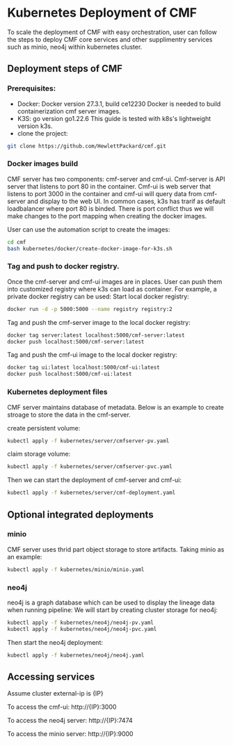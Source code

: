 # Kubernetes Deployment of CMF
To scale the deployment of CMF with easy orchestration, user can follow the steps to deploy CMF core services and other supplimentry services such as minio, neo4j within kubernetes cluster.

## Deployment steps of CMF

### Prerequisites:
- Docker: Docker version 27.3.1, build ce12230
  Docker is needed to build containerization cmf server images.
- K3S: go version go1.22.6
  This guide is tested with k8s's lightweight version k3s. 
- clone the project:
```bash
git clone https://github.com/HewlettPackard/cmf.git
```

### Docker images build
CMF server has two components: cmf-server and cmf-ui.
Cmf-server is API server that listens to port 80 in the container. Cmf-ui is web server that listens to port 3000 in the container and cmf-ui will query data from cmf-server and display to the web UI.
In common cases, k3s has trarif as default loadbalancer where port 80 is binded. There is port conflict thus we will make changes to the port mapping when creating the docker images.

User can use the automation script to create the images:
```bash
cd cmf
bash kubernetes/docker/create-docker-image-for-k3s.sh
```


### Tag and push to docker registry.
Once the cmf-server and cmf-ui images are in places. User can push them into customized registry where k3s can load as container.
For example, a private docker registry can be used:
Start local docker registry:
```bash
docker run -d -p 5000:5000 --name registry registry:2
```

Tag and push the cmf-server image to the local docker registry:
```bash
docker tag server:latest localhost:5000/cmf-server:latest
docker push localhost:5000/cmf-server:latest
```

Tag and push the cmf-ui image to the local docker registry:
```bash
docker tag ui:latest localhost:5000/cmf-ui:latest
docker push localhost:5000/cmf-ui:latest
```

### Kubernetes deployment files
CMF server maintains database of metadata. Below is an example to create stroage to store the data in the cmf-server.

create persistent volume:
```bash
kubectl apply -f kubernetes/server/cmfserver-pv.yaml
```
claim storage volume:
```bash
kubectl apply -f kubernetes/server/cmfserver-pvc.yaml
```
Then we can start the deployment of cmf-server and cmf-ui:
```bash
kubectl apply -f kubernetes/server/cmf-deployment.yaml
```

## Optional integrated deployments
### minio
CMF server uses thrid part object storage to store artifacts. Taking minio as an example:
```bash
kubectl apply -f kubernetes/minio/minio.yaml
```

### neo4j
neo4j is a graph database which can be used to display the lineage data when running pipeline:
We will start by creating cluster storage for neo4j:
```bash
kubectl apply -f kubernetes/neo4j/neo4j-pv.yaml 
kubectl apply -f kubernetes/neo4j/neo4j-pvc.yaml
```

Then start the neo4j deployment:
```bash
kubectl apply -f kubernetes/neo4j/neo4j.yaml
```

## Accessing services
Assume cluster external-ip is {IP}

To access the cmf-ui: http://{IP}:3000

To access the neo4j server: http://{IP}:7474

To access the minio server: http://{IP}:9000
